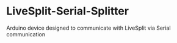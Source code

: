 # LiveSplit-Serial-Splitter
Arduino device designed to communicate with LiveSplit via Serial communication
